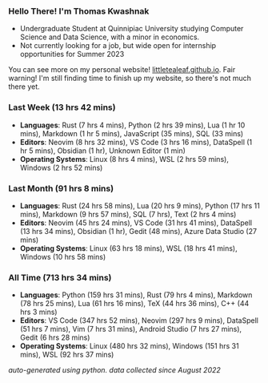 
### Hello There! I'm Thomas Kwashnak

- Undergraduate Student at Quinnipiac University studying Computer Science and Data Science, with a minor in economics.
- Not currently looking for a job, but wide open for internship opportunities for Summer 2023

You can see more on my personal website! [littletealeaf.github.io](https://littletealeaf.github.io). Fair warning! I'm still finding time to finish up my website, so there's not much there yet.

### Last Week (13 hrs 42 mins)
- **Languages**: Rust (7 hrs 4 mins), Python (2 hrs 39 mins), Lua (1 hr 10 mins), Markdown (1 hr 5 mins), JavaScript (35 mins), SQL (33 mins)
- **Editors**: Neovim (8 hrs 32 mins), VS Code (3 hrs 16 mins), DataSpell (1 hr 5 mins), Obsidian (1 hr), Unknown Editor (1 min)
- **Operating Systems**: Linux (8 hrs 4 mins), WSL (2 hrs 59 mins), Windows (2 hrs 52 mins)
    
### Last Month (91 hrs 8 mins)
- **Languages**: Rust (24 hrs 58 mins), Lua (20 hrs 9 mins), Python (17 hrs 11 mins), Markdown (9 hrs 57 mins), SQL (7 hrs), Text (2 hrs 4 mins)
- **Editors**: Neovim (45 hrs 24 mins), VS Code (31 hrs 41 mins), DataSpell (13 hrs 34 mins), Obsidian (1 hr), Gedit (48 mins), Azure Data Studio (27 mins)
- **Operating Systems**: Linux (63 hrs 18 mins), WSL (18 hrs 41 mins), Windows (10 hrs 58 mins)
    
### All Time (713 hrs 34 mins)
- **Languages**: Python (159 hrs 31 mins), Rust (79 hrs 4 mins), Markdown (78 hrs 25 mins), Lua (61 hrs 16 mins), TeX (44 hrs 36 mins), C++ (44 hrs 3 mins)
- **Editors**: VS Code (347 hrs 52 mins), Neovim (297 hrs 9 mins), DataSpell (51 hrs 7 mins), Vim (7 hrs 31 mins), Android Studio (7 hrs 27 mins), Gedit (6 hrs 28 mins)
- **Operating Systems**: Linux (480 hrs 32 mins), Windows (151 hrs 31 mins), WSL (92 hrs 37 mins)
    

*auto-generated using python. data collected since August 2022*
